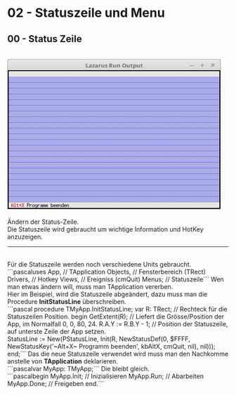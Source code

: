 # 02 - Statuszeile und Menu
## 00 - Status Zeile
<br>
<img src="image.png" alt="Selfhtml"><br><br>
Ändern der Status-Zeile.<br>
Die Statuszeile wird gebraucht um wichtige Information und HotKey anzuzeigen.<br>
<hr><br>
Für die Statuszeile werden noch verschiedene Units gebraucht.<br>
```pascaluses
  App,      // TApplication
  Objects,  // Fensterbereich (TRect)
  Drivers,  // Hotkey
  Views,    // Ereigniss (cmQuit)
  Menus;    // Statuszeile```
Wen man etwas ändern will, muss man TApplication vererben.<br>
Hier im Beispiel, wird die Statuszeile abgeändert, dazu muss man die Procedure <b>InitStatusLine</b> überschreiben.<br>
```pascal  procedure TMyApp.InitStatusLine;
  var
    R: TRect;           // Rechteck für die Statuszeilen Position.
  begin
    GetExtent(R);       // Liefert die Grösse/Position der App, im Normalfall 0, 0, 80, 24.
    R.A.Y := R.B.Y - 1; // Position der Statuszeile, auf unterste Zeile der App setzen.
<br>
    StatusLine := New(PStatusLine, Init(R, NewStatusDef(0, $FFFF, NewStatusKey('~Alt+X~ Programm beenden', kbAltX, cmQuit, nil), nil)));
  end;```
Das die neue Statuszeile verwendet wird muss man den Nachkomme anstelle von <b>TApplication</b> deklarieren.<br>
```pascalvar
  MyApp: TMyApp;```
Die  bleibt gleich.<br>
```pascalbegin
  MyApp.Init;   // Inizialisieren
  MyApp.Run;    // Abarbeiten
  MyApp.Done;   // Freigeben
end.```
<br>
